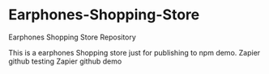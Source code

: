 # Earphones-Shopping-Store
Earphones Shopping Store Repository

This is a earphones Shopping store just for publishing to npm demo.
Zapier github testing
Zapier github demo
